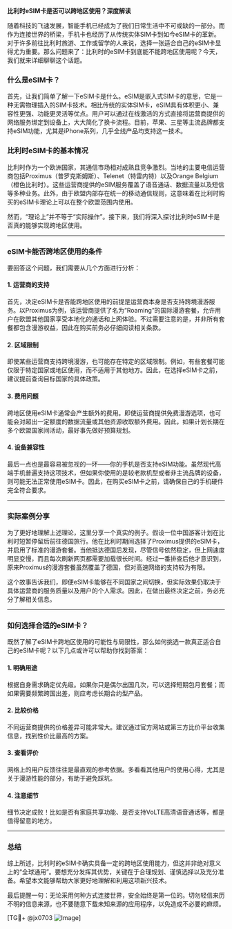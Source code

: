 **比利时eSIM卡是否可以跨地区使用？深度解读**

随着科技的飞速发展，智能手机已经成为了我们日常生活中不可或缺的一部分。而作为连接世界的桥梁，手机卡也经历了从传统实体SIM卡到如今eSIM卡的革新。对于许多前往比利时旅游、工作或留学的人来说，选择一张适合自己的eSIM卡显得尤为重要。那么问题来了：比利时的eSIM卡到底能不能跨地区使用呢？今天，我们就来详细聊聊这个话题。

### 什么是eSIM卡？

首先，让我们简单了解一下eSIM卡是什么。eSIM是嵌入式SIM卡的意思，它是一种无需物理插入的SIM卡技术。相比传统的实体SIM卡，eSIM具有体积更小、兼容性更强、功能更灵活等优点。用户可以通过在线激活的方式直接将运营商提供的网络服务绑定到设备上，大大简化了换卡流程。目前，苹果、三星等主流品牌都支持eSIM功能，尤其是iPhone系列，几乎全线产品均支持这一技术。

### 比利时eSIM卡的基本情况

比利时作为一个欧洲国家，其通信市场相对成熟且竞争激烈。当地的主要电信运营商包括Proximus（普罗克斯姆斯）、Telenet（特雷内特）以及Orange Belgium（橙色比利时）。这些运营商提供的eSIM服务覆盖了语音通话、数据流量以及短信等多种业务。此外，由于欧盟内部存在统一的移动通信规则，这意味着在比利时购买的eSIM卡理论上可以在整个欧盟范围内使用。

然而，“理论上”并不等于“实际操作”。接下来，我们将深入探讨比利时eSIM卡是否真的能够实现跨地区使用。

---

### eSIM卡能否跨地区使用的条件

要回答这个问题，我们需要从几个方面进行分析：

#### 1. **运营商的支持**
   首先，决定eSIM卡是否能跨地区使用的前提是运营商本身是否支持跨境漫游服务。以Proximus为例，该运营商提供了名为“Roaming”的国际漫游套餐，允许用户在欧盟其他国家享受本地化的通话和上网体验。不过需要注意的是，并非所有套餐都包含漫游权益，因此在购买前务必仔细阅读相关条款。

#### 2. **区域限制**
   即使某些运营商支持跨境漫游，也可能存在特定的区域限制。例如，有些套餐可能仅限于特定国家或地区使用，而不适用于其他地方。因此，在选择eSIM卡之前，建议提前查询目标国家的具体政策。

#### 3. **费用问题**
   跨地区使用eSIM卡通常会产生额外的费用。即使运营商提供免费漫游选项，也可能会对超出一定额度的数据流量或其他资源收取额外费用。因此，如果计划长期在多个欧盟国家间活动，最好事先做好预算规划。

#### 4. **设备兼容性**
   最后一点也是最容易被忽视的一环——你的手机是否支持eSIM功能。虽然现代高端手机普遍支持这项技术，但如果你使用的是较老款机型或者非主流品牌的设备，则可能无法正常使用eSIM卡。因此，在购买eSIM卡之前，请确保自己的手机硬件完全符合要求。

---

### 实际案例分享

为了更好地理解上述理论，这里分享一个真实的例子。假设一位中国游客计划在比利时短暂停留后前往德国旅行。他在比利时期间选择了Proximus提供的eSIM卡，并启用了标准的漫游套餐。当他抵达德国后发现，尽管信号依然稳定，但上网速度明显变慢，而且每次刷新网页都需要加载很长时间。经过一番排查后他才意识到，原来Proximus的漫游套餐虽然覆盖了德国，但对高速网络的支持较为有限。

这个故事告诉我们，即便eSIM卡能够在不同国家之间切换，但实际效果仍取决于具体运营商的服务质量以及用户的个人需求。因此，在做出最终决定之前，务必充分了解相关信息。

---

### 如何选择合适的eSIM卡？

既然了解了eSIM卡跨地区使用的可能性与局限性，那么如何挑选一款真正适合自己的eSIM卡呢？以下几点或许可以帮助你找到答案：

#### 1. 明确用途
   根据自身需求确定优先级。如果你只是偶尔出国几次，可以选择短期包月套餐；而如果需要频繁跨国出差，则应考虑长期合约型产品。

#### 2. 比较价格
   不同运营商提供的价格差异可能非常大。建议通过官方网站或第三方比价平台收集信息，找到性价比最高的方案。

#### 3. 查看评价
   网络上的用户反馈往往是最直观的参考依据。多看看其他用户的使用心得，尤其是关于漫游性能的部分，有助于避免踩坑。

#### 4. 注意细节
   细节决定成败！比如是否有家庭共享功能、是否支持VoLTE高清语音通话等，都是值得留意的地方。

---

### 总结

综上所述，比利时的eSIM卡确实具备一定的跨地区使用能力，但这并非绝对意义上的“全球通用”。要想充分发挥其优势，关键在于合理规划、谨慎选择以及充分准备。希望本文能够帮助大家更好地理解和利用这项新兴技术。

最后提醒一句：无论采用何种方式连接世界，安全始终是第一位的。切勿轻信来历不明的信息来源，也不要随意下载未知来源的应用程序，以免造成不必要的麻烦。

[TG💪+ @jx0703 ![Image](https://github.com/user-attachments/assets/dbca1d08-cadb-493c-b0ec-ad6f7a83f270)]